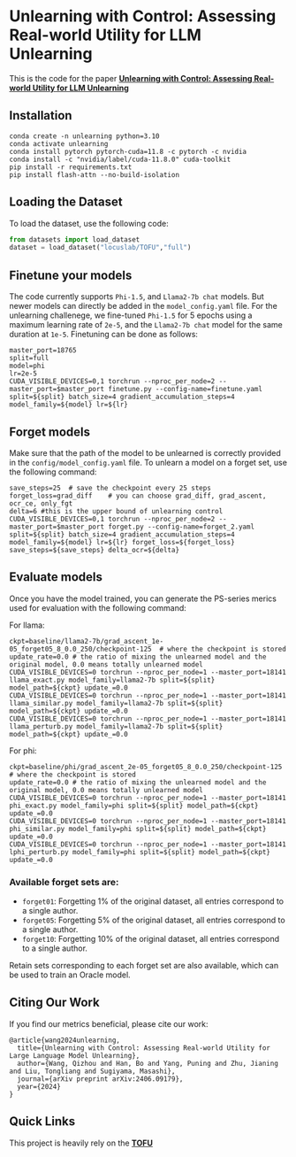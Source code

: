 # Unlearning with Control: Assessing Real-world Utility for LLM Unlearning 

This is the code for the paper [**Unlearning with Control: Assessing Real-world Utility for LLM Unlearning**](https://arxiv.org/abs/2406.09179)

## Installation

```
conda create -n unlearning python=3.10
conda activate unlearning
conda install pytorch pytorch-cuda=11.8 -c pytorch -c nvidia
conda install -c "nvidia/label/cuda-11.8.0" cuda-toolkit
pip install -r requirements.txt
pip install flash-attn --no-build-isolation
```

## Loading the Dataset

To load the dataset, use the following code:

```python
from datasets import load_dataset
dataset = load_dataset("locuslab/TOFU","full")
```

## Finetune your models

The code currently supports `Phi-1.5`, and `Llama2-7b chat` models. But newer models can directly be added in the `model_config.yaml` file. For the unlearning challenege, we fine-tuned `Phi-1.5` for 5 epochs using a maximum learning rate of `2e-5`, and the `Llama2-7b chat` model for the same duration at `1e-5`. Finetuning can be done as follows:

```
master_port=18765
split=full
model=phi
lr=2e-5
CUDA_VISIBLE_DEVICES=0,1 torchrun --nproc_per_node=2 --master_port=$master_port finetune.py --config-name=finetune.yaml split=${split} batch_size=4 gradient_accumulation_steps=4 model_family=${model} lr=${lr}
```

## Forget models
Make sure that the path of the model to be unlearned is correctly provided in the `config/model_config.yaml` file. To unlearn a model on a forget set, use the following command:
```
save_steps=25  # save the checkpoint every 25 steps
forget_loss=grad_diff    # you can choose grad_diff, grad_ascent, ocr_ce, only_fgt 
delta=6 #this is the upper bound of unlearning control
CUDA_VISIBLE_DEVICES=0,1 torchrun --nproc_per_node=2 --master_port=$master_port forget.py --config-name=forget_2.yaml split=${split} batch_size=4 gradient_accumulation_steps=4 model_family=${model} lr=${lr} forget_loss=${forget_loss} save_steps=${save_steps} delta_ocr=${delta}
```

## Evaluate models
Once you have the model trained, you can generate the PS-series merics used for evaluation with the following command:

For llama:

```
ckpt=baseline/llama2-7b/grad_ascent_1e-05_forget05_8_0.0_250/checkpoint-125  # where the checkpoint is stored
update_rate=0.0 # the ratio of mixing the unlearned model and the original model, 0.0 means totally unlearned model
CUDA_VISIBLE_DEVICES=0 torchrun --nproc_per_node=1 --master_port=18141 llama_exact.py model_family=llama2-7b split=${split} model_path=${ckpt} update_=0.0
CUDA_VISIBLE_DEVICES=0 torchrun --nproc_per_node=1 --master_port=18141 llama_similar.py model_family=llama2-7b split=${split} model_path=${ckpt} update_=0.0
CUDA_VISIBLE_DEVICES=0 torchrun --nproc_per_node=1 --master_port=18141 llama_perturb.py model_family=llama2-7b split=${split} model_path=${ckpt} update_=0.0
```

For phi:

```
ckpt=baseline/phi/grad_ascent_2e-05_forget05_8_0.0_250/checkpoint-125  # where the checkpoint is stored
update_rate=0.0 # the ratio of mixing the unlearned model and the original model, 0.0 means totally unlearned model
CUDA_VISIBLE_DEVICES=0 torchrun --nproc_per_node=1 --master_port=18141 phi_exact.py model_family=phi split=${split} model_path=${ckpt} update_=0.0
CUDA_VISIBLE_DEVICES=0 torchrun --nproc_per_node=1 --master_port=18141 phi_similar.py model_family=phi split=${split} model_path=${ckpt} update_=0.0
CUDA_VISIBLE_DEVICES=0 torchrun --nproc_per_node=1 --master_port=18141 lphi_perturb.py model_family=phi split=${split} model_path=${ckpt} update_=0.0
```
### Available forget sets are:

- `forget01`: Forgetting 1% of the original dataset, all entries correspond to a single author.
- `forget05`: Forgetting 5% of the original dataset, all entries correspond to a single author.
- `forget10`: Forgetting 10% of the original dataset, all entries correspond to a single author.

Retain sets corresponding to each forget set are also available, which can be used to train an Oracle model.

## Citing Our Work

If you find our metrics beneficial, please cite our work:
```
@article{wang2024unlearning,
  title={Unlearning with Control: Assessing Real-world Utility for Large Language Model Unlearning},
  author={Wang, Qizhou and Han, Bo and Yang, Puning and Zhu, Jianing and Liu, Tongliang and Sugiyama, Masashi},
  journal={arXiv preprint arXiv:2406.09179},
  year={2024}
}
```
## Quick Links
This project is heavily rely on the [**TOFU**](https://github.com/locuslab/tofu)